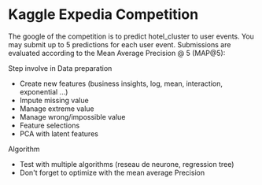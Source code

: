 # Kaggle Expedia Competition

The google of the competition is to predict hotel_cluster to user events. 
You may submit up to 5 predictions for each user event. 
Submissions are evaluated according to the Mean Average Precision @ 5 (MAP@5):


Step involve in Data preparation
- Create new features (business insights, log, mean, interaction, exponential ...)
- Impute missing value
- Manage extreme value
- Manage wrong/impossible value
- Feature selections
- PCA with latent features

Algorithm 
- Test with multiple algorithms (reseau de neurone, regression tree)
- Don't forget to optimize with the mean average Precision
